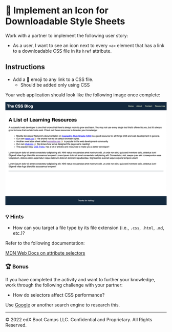 # 📖 Implement an Icon for Downloadable Style Sheets

Work with a partner to implement the following user story:

* As a user, I want to see an icon next to every `<a>` element that has a link to a downloadable CSS file in its `href` attribute.

## Instructions

* Add a 📝 emoji to any link to a CSS file.
  * Should be added only using CSS


Your web application should look like the following image once complete:

![The updated page shows an emoji next to each link that takes you to a CSS file.](./Images/01-selector-complete.png)

### 💡 Hints

* How can you target a file type by its file extension (i.e., `.css`, `.html`, `.md`, etc.)?

Refer to the following documentation: 

[MDN Web Docs on attribute selectors](https://developer.mozilla.org/en-US/docs/Web/CSS/Attribute_selectors)

### 🏆 Bonus

If you have completed the activity and want to further your knowledge, work through the following challenge with your partner:

* How do selectors affect CSS performance?

Use [Google](https://www.google.com) or another search engine to research this.

---
© 2022 edX Boot Camps LLC. Confidential and Proprietary. All Rights Reserved.